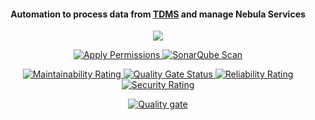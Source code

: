 [TDMS]: https://tenants.oneweb.mercedes-benz.com


<h4 align="center">Automation to process data from <a href="https://tenants.oneweb.mercedes-benz.com/#/apps/" target="_blank">TDMS</a> and manage Nebula Services</h4>

<p align="center">
  <a href="https://teams.microsoft.com/l/channel/19%3abe9827e22c8f41b7b5cd35906680ac4a%40thread.tacv2/t-nebula-cicd?groupId=46f28bf5-6444-461f-aa5c-e72a6095be65&tenantId=0399b875-c72e-4e55-9769-78c86428c684">
    <img src="https://img.shields.io/badge/MS_Teams-t_nebula_cicd-464EB8.svg?logo=microsoft-teams">
  </a>
</p>

<p align="center">
  <a href="https://git.i.mercedes-benz.com/dh-io-nebula/klabautermann/actions/workflows/apply_permissions.yaml">
    <img src="https://git.i.mercedes-benz.com/dh-io-nebula/klabautermann/actions/workflows/apply_permissions.yaml/badge.svg"
         alt="Apply Permissions">
  </a>
  <a href="https://git.i.mercedes-benz.com/dh-io-nebula/klabautermann/actions/workflows/sonarqube.yaml">
    <img src="https://git.i.mercedes-benz.com/dh-io-nebula/klabautermann/actions/workflows/sonarqube.yaml/badge.svg"
         alt="SonarQube Scan">
  </a>
</p>

<p align="center">
  </a>
  <a href="https://sonar.euc1.cicd.oneweb.mercedes-benz.com/dashboard?id=nebula%3Aklabautermann">
    <img crossorigin="anonymous" src="https://sonar.euc1.cicd.oneweb.mercedes-benz.com/api/project_badges/measure?project=nebula%3Aklabautermann&metric=sqale_rating&token=6083a024a0ba99e0924d23b6d6b5781a9050193d"
         alt="Maintainability Rating">
  </a>
  </a>
  <a href="https://sonar.euc1.cicd.oneweb.mercedes-benz.com/dashboard?id=nebula%3Aklabautermann">
    <img src="https://sonar.euc1.cicd.oneweb.mercedes-benz.com/api/project_badges/measure?project=nebula%3Aklabautermann&metric=alert_status&token=6083a024a0ba99e0924d23b6d6b5781a9050193d"
         alt="Quality Gate Status">
  </a>
  </a>
  <a href="https://sonar.euc1.cicd.oneweb.mercedes-benz.com/dashboard?id=nebula%3Aklabautermann">
    <img src="https://sonar.euc1.cicd.oneweb.mercedes-benz.com/api/project_badges/measure?project=nebula%3Aklabautermann&metric=reliability_rating&token=6083a024a0ba99e0924d23b6d6b5781a9050193d"
         alt="Reliability Rating">
  </a>
  </a>
  <a href="https://sonar.euc1.cicd.oneweb.mercedes-benz.com/dashboard?id=nebula%3Aklabautermann">
    <img src="https://sonar.euc1.cicd.oneweb.mercedes-benz.com/api/project_badges/measure?project=nebula%3Aklabautermann&metric=security_rating&token=6083a024a0ba99e0924d23b6d6b5781a9050193d"
         alt="Security Rating">
  </a>

<p align="center">
  </a>
  <a href="https://sonar.euc1.cicd.oneweb.mercedes-benz.com/dashboard?id=nebula%3Aklabautermann">
    <img src="https://sonar.euc1.cicd.oneweb.mercedes-benz.com/api/project_badges/quality_gate?project=nebula%3Aklabautermann&token=6083a024a0ba99e0924d23b6d6b5781a9050193d"
         alt="Quality gate">
  </a>
</p>


